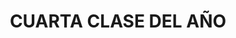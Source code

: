 ---
layout: default
title:  "CUARTA CLASE DEL AÑO"
summary: "¿QUÉ QUEREMOS APRENDER?"
categories: Clases
tags: markdown 
github_alu: 
presentacion: 
  url: "https://chat.openai.com/"
  author: "SERGIO GR"
guia_docente: "https://chat.openai.com/"
---